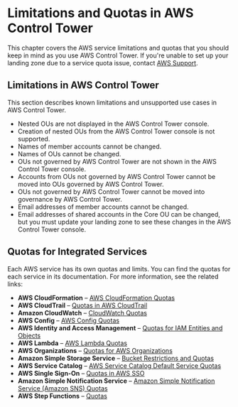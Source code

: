 # Limitations and Quotas in AWS Control Tower<a name="limits"></a>

This chapter covers the AWS service limitations and quotas that you should keep in mind as you use AWS Control Tower\. If you're unable to set up your landing zone due to a service quota issue, contact [AWS Support](https://aws.amazon.com/premiumsupport/)\.

## Limitations in AWS Control Tower<a name="controltower-limits"></a>

This section describes known limitations and unsupported use cases in AWS Control Tower\.
+ Nested OUs are not displayed in the AWS Control Tower console\.
+ Creation of nested OUs from the AWS Control Tower console is not supported\.
+ Names of member accounts cannot be changed\.
+ Names of OUs cannot be changed\.
+ OUs not governed by AWS Control Tower are not shown in the AWS Control Tower console\.
+ Accounts from OUs not governed by AWS Control Tower cannot be moved into OUs governed by AWS Control Tower\.
+ OUs not governed by AWS Control Tower cannot be moved into governance by AWS Control Tower\.
+ Email addresses of member accounts cannot be changed\.
+ Email addresses of shared accounts in the Core OU can be changed, but you must update your landing zone to see these changes in the AWS Control Tower console\.

## Quotas for Integrated Services<a name="integrated-services-limits"></a>

Each AWS service has its own quotas and limits\. You can find the quotas for each service in its documentation\. For more information, see the related links:
+ **AWS CloudFormation** – [AWS CloudFormation Quotas](https://docs.aws.amazon.com/AWSCloudFormation/latest/UserGuide/cloudformation-limits.html)
+ **AWS CloudTrail** – [Quotas in AWS CloudTrail](https://docs.aws.amazon.com/awscloudtrail/latest/userguide/WhatIsCloudTrail-Limits.html)
+ **Amazon CloudWatch** – [CloudWatch Quotas](https://docs.aws.amazon.com/AmazonCloudWatch/latest/monitoring/cloudwatch_limits.html) 
+ **AWS Config** – [AWS Config Quotas](https://docs.aws.amazon.com/general/latest/gr/aws_service_limits.html#limits_config)
+ **AWS Identity and Access Management** – [Quotas for IAM Entities and Objects](https://docs.aws.amazon.com/IAM/latest/UserGuide/reference_iam-limits.html)
+ **AWS Lambda** – [AWS Lambda Quotas](https://docs.aws.amazon.com/lambda/latest/dg/limits.html)
+ **AWS Organizations** – [Quotas for AWS Organizations](https://docs.aws.amazon.com/organizations/latest/userguide/orgs_reference_limits.html)
+ **Amazon Simple Storage Service** – [Bucket Restrictions and Quotas](https://docs.aws.amazon.com/AmazonS3/latest/dev/BucketRestrictions.html)
+ **AWS Service Catalog** – [AWS Service Catalog Default Service Quotas](https://docs.aws.amazon.com/servicecatalog/latest/adminguide/limits.html)
+ **AWS Single Sign\-On** – [Quotas in AWS SSO](https://docs.aws.amazon.com/singlesignon/latest/userguide/limits.html)
+ **Amazon Simple Notification Service** – [Amazon Simple Notification Service \(Amazon SNS\) Quotas](https://docs.aws.amazon.com/general/latest/gr/aws_service_limits.html#limits_sns)
+ **AWS Step Functions** – [Quotas](https://docs.aws.amazon.com/step-functions/latest/dg/limits.html)
